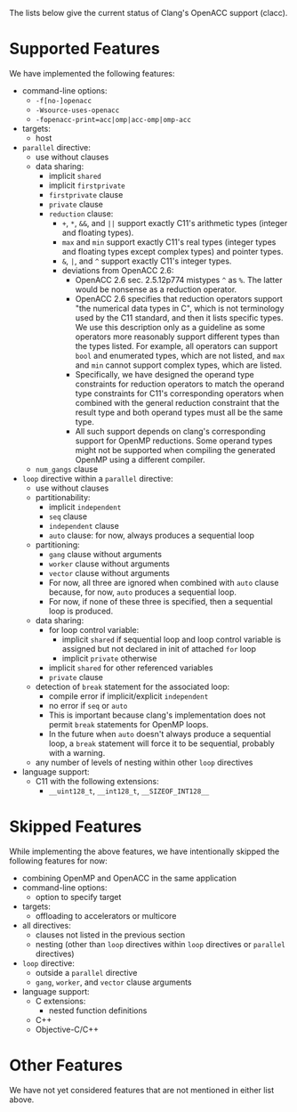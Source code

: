 The lists below give the current status of Clang's OpenACC support
(clacc).

Supported Features
==================

We have implemented the following features:

* command-line options:
    * `-f[no-]openacc`
    * `-Wsource-uses-openacc`
    * `-fopenacc-print=acc|omp|acc-omp|omp-acc`
* targets:
    * host
* `parallel` directive:
    * use without clauses
    * data sharing:
        * implicit `shared`
        * implicit `firstprivate`
        * `firstprivate` clause
        * `private` clause
        * `reduction` clause:
            * `+`, `*`, `&&`, and `||` support exactly C11's
              arithmetic types (integer and floating types).
            * `max` and `min` support exactly C11's real types
              (integer types and floating types except complex types)
              and pointer types.
            * `&`, `|`, and `^` support exactly C11's integer types.
            * deviations from OpenACC 2.6:
                * OpenACC 2.6 sec. 2.5.12p774 mistypes `^` as `%`.
                  The latter would be nonsense as a reduction
                  operator.
                * OpenACC 2.6 specifies that reduction operators
                  support "the numerical data types in C", which is
                  not terminology used by the C11 standard, and then
                  it lists specific types.  We use this description
                  only as a guideline as some operators more
                  reasonably support different types than the types
                  listed.  For example, all operators can support
                  `bool` and enumerated types, which are not listed,
                  and `max` and `min` cannot support complex types,
                  which are listed.
                * Specifically, we have designed the operand type
                  constraints for reduction operators to match the
                  operand type constraints for C11's corresponding
                  operators when combined with the general reduction
                  constraint that the result type and both operand
                  types must all be the same type.
                * All such support depends on clang's corresponding
                  support for OpenMP reductions.  Some operand types
                  might not be supported when compiling the generated
                  OpenMP using a different compiler.
    * `num_gangs` clause
* `loop` directive within a `parallel` directive:
    * use without clauses
    * partitionability:
        * implicit `independent`
        * `seq` clause
        * `independent` clause
        * `auto` clause: for now, always produces a sequential loop
    * partitioning:
        * `gang` clause without arguments
        * `worker` clause without arguments
        * `vector` clause without arguments
        * For now, all three are ignored when combined with `auto`
          clause because, for now, `auto` produces a sequential loop.
        * For now, if none of these three is specified, then a
          sequential loop is produced.
    * data sharing:
        * for loop control variable:
            * implicit `shared` if sequential loop and loop control
              variable is assigned but not declared in init of
              attached `for` loop
            * implicit `private` otherwise
        * implicit `shared` for other referenced variables
        * `private` clause
    * detection of `break` statement for the associated loop:
        * compile error if implicit/explicit `independent`
        * no error if `seq` or `auto`
        * This is important because clang's implementation does not
          permit `break` statements for OpenMP loops.
        * In the future when `auto` doesn't always produce a
          sequential loop, a `break` statement will force it to be
          sequential, probably with a warning.
    * any number of levels of nesting within other `loop` directives
* language support:
    * C11 with the following extensions:
        * `__uint128_t`, `__int128_t`, `__SIZEOF_INT128__`

Skipped Features
================

While implementing the above features, we have intentionally skipped
the following features for now:

* combining OpenMP and OpenACC in the same application
* command-line options:
    * option to specify target
* targets:
    * offloading to accelerators or multicore
* all directives:
    * clauses not listed in the previous section
    * nesting (other than `loop` directives within `loop` directives
      or `parallel` directives)
* `loop` directive:
    * outside a `parallel` directive
    * `gang`, `worker`, and `vector` clause arguments
* language support:
    * C extensions:
        * nested function definitions
    * C++
    * Objective-C/C++

Other Features
==============

We have not yet considered features that are not mentioned in either
list above.
